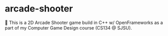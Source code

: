 # arcade-shooter
🚀 This is a 2D Arcade Shooter game build in C++ w/ OpenFrameworks as a part of my Computer Game Design course (CS134 @ SJSU).
